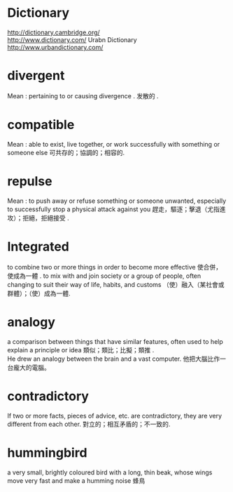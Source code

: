 # Dictionary
http://dictionary.cambridge.org/ <br/>
http://www.dictionary.com/
Urabn Dictionary <br/>http://www.urbandictionary.com/ 

# divergent
Mean : pertaining to or causing divergence . 发散的 .

# compatible
Mean : able to exist, live together, or work successfully with something or someone else 可共存的；協調的；相容的.

# repulse 
Mean : to push away or refuse something or someone unwanted, especially to successfully stop a physical attack against you 趕走，驅逐；擊退（尤指進攻）；拒絕，拒絕接受 .

# Integrated 
to combine two or more things in order to become more effective 使合併，使成為一體 .
to mix with and join society or a group of people, often changing to suit their way of life, habits, and customs （使）融入（某社會或群體）；（使）成為一體.

# analogy
a comparison between things that have similar features, often used to help explain a principle or idea 類似；類比；比擬；類推 .<br/>
He drew an analogy between the brain and a vast computer. 他把大腦比作一台龐大的電腦。

# contradictory 
If two or more facts, pieces of advice, etc. are contradictory, they are very different from each other.
對立的；相互矛盾的；不一致的.

# hummingbird
a very small, brightly coloured bird with a long, thin beak, whose wings move very fast and make a humming noise 蜂鳥
